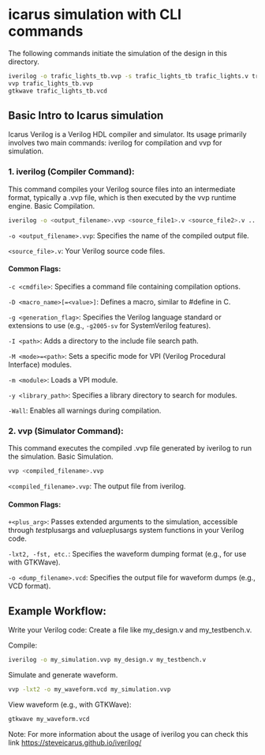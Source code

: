 # icarus simulation with CLI commands

The following commands initiate the simulation of the design in this directory. 

```bash
iverilog -o trafic_lights_tb.vvp -s trafic_lights_tb trafic_lights.v trafic_lights_tb.v 
vvp trafic_lights_tb.vvp
gtkwave trafic_lights_tb.vcd
```

## Basic Intro to Icarus simulation

Icarus Verilog is a Verilog HDL compiler and simulator. Its usage primarily involves two main commands: iverilog for compilation and vvp for simulation.

### 1. iverilog (Compiler Command):
This command compiles your Verilog source files into an intermediate format, typically a .vvp file, which is then executed by the vvp runtime engine. Basic Compilation.


```bash 
iverilog -o <output_filename>.vvp <source_file1>.v <source_file2>.v ...
```

`-o <output_filename>.vvp`: Specifies the name of the compiled output file.

`<source_file>.v`: Your Verilog source code files.

#### Common Flags:
`-c <cmdfile>`: Specifies a command file containing compilation options.

`-D <macro_name>[=<value>]`: Defines a macro, similar to #define in C.

`-g <generation_flag>`: Specifies the Verilog language standard or extensions to use (e.g., `-g2005-sv` for SystemVerilog features).

`-I <path>`: Adds a directory to the include file search path.

`-M <mode>=<path>`: Sets a specific mode for VPI (Verilog Procedural Interface) modules.

`-m <module>`: Loads a VPI module.

`-y <library_path>`: Specifies a library directory to search for modules.

`-Wall`: Enables all warnings during compilation.

### 2. vvp (Simulator Command):
This command executes the compiled .vvp file generated by iverilog to run the simulation. Basic Simulation.

```bash
vvp <compiled_filename>.vvp
```

`<compiled_filename>.vvp`: The output file from iverilog.

#### Common Flags:
`+<plus_arg>`: Passes extended arguments to the simulation, accessible through $test$plusargs and $value$plusargs system functions in your Verilog code.

`-lxt2, -fst, etc.`: Specifies the waveform dumping format (e.g., for use with GTKWave).

`-o <dump_filename>.vcd`: Specifies the output file for waveform dumps (e.g., VCD format).

## Example Workflow:
Write your Verilog code: Create a file like my_design.v and my_testbench.v.

Compile:
```bash
iverilog -o my_simulation.vvp my_design.v my_testbench.v
```
Simulate and generate waveform.
```bash
vvp -lxt2 -o my_waveform.vcd my_simulation.vvp
```
View waveform (e.g., with GTKWave):

```bash
gtkwave my_waveform.vcd
```

Note: For more information about the usage of iverilog you can check this link https://steveicarus.github.io/iverilog/ 

